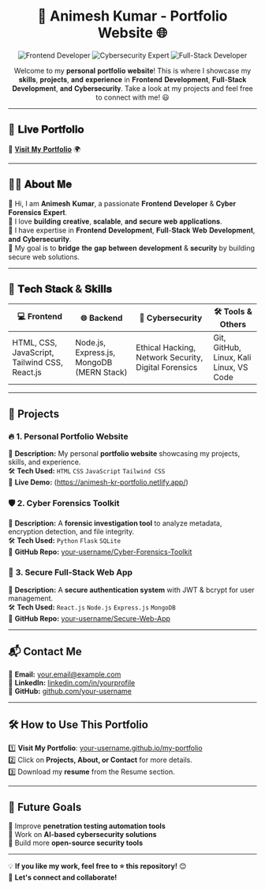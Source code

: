 <h1 align="center">🚀 Animesh Kumar - Portfolio Website 🌐</h1>

<p align="center">
  <img src="https://img.shields.io/badge/Frontend-Developer-blue" alt="Frontend Developer">
  <img src="https://img.shields.io/badge/Cybersecurity-Expert-red" alt="Cybersecurity Expert">
  <img src="https://img.shields.io/badge/Web%20Development-Full--Stack-green" alt="Full-Stack Developer">
</p>

<p align="center">
Welcome to my 𝐩𝐞𝐫𝐬𝐨𝐧𝐚𝐥 𝐩𝐨𝐫𝐭𝐟𝐨𝐥𝐢𝐨 𝐰𝐞𝐛𝐬𝐢𝐭𝐞! This is where I showcase my 𝐬𝐤𝐢𝐥𝐥𝐬, 𝐩𝐫𝐨𝐣𝐞𝐜𝐭𝐬, 𝐚𝐧𝐝 𝐞𝐱𝐩𝐞𝐫𝐢𝐞𝐧𝐜𝐞 in 𝐅𝐫𝐨𝐧𝐭𝐞𝐧𝐝 𝐃𝐞𝐯𝐞𝐥𝐨𝐩𝐦𝐞𝐧𝐭, 𝐅𝐮𝐥𝐥-𝐒𝐭𝐚𝐜𝐤 𝐃𝐞𝐯𝐞𝐥𝐨𝐩𝐦𝐞𝐧𝐭, 𝐚𝐧𝐝 𝐂𝐲𝐛𝐞𝐫𝐬𝐞𝐜𝐮𝐫𝐢𝐭𝐲.  
Take a look at my projects and feel free to connect with me! 😃
</p>

---

## 📌 𝐋𝐢𝐯𝐞 𝐏𝐨𝐫𝐭𝐟𝐨𝐥𝐢𝐨
🔗 [𝐕𝐢𝐬𝐢𝐭 𝐌𝐲 𝐏𝐨𝐫𝐭𝐟𝐨𝐥𝐢𝐨](𝐡𝐭𝐭𝐩𝐬://𝐚𝐧𝐢𝐦𝐞𝐬𝐡-𝐤𝐫-𝐩𝐨𝐫𝐭𝐟𝐨𝐥𝐢𝐨.𝐧𝐞𝐭𝐥𝐢𝐟𝐲.𝐚𝐩𝐩/) 🌍  

---

## 🧑‍💻 𝐀𝐛𝐨𝐮𝐭 𝐌𝐞
👋 Hi, I am 𝐀𝐧𝐢𝐦𝐞𝐬𝐡 𝐊𝐮𝐦𝐚𝐫, a passionate 𝐅𝐫𝐨𝐧𝐭𝐞𝐧𝐝 𝐃𝐞𝐯𝐞𝐥𝐨𝐩𝐞𝐫 & 𝐂𝐲𝐛𝐞𝐫 𝐅𝐨𝐫𝐞𝐧𝐬𝐢𝐜𝐬 𝐄𝐱𝐩𝐞𝐫𝐭.  
🔹 I love 𝐛𝐮𝐢𝐥𝐝𝐢𝐧𝐠 𝐜𝐫𝐞𝐚𝐭𝐢𝐯𝐞, 𝐬𝐜𝐚𝐥𝐚𝐛𝐥𝐞, 𝐚𝐧𝐝 𝐬𝐞𝐜𝐮𝐫𝐞 𝐰𝐞𝐛 𝐚𝐩𝐩𝐥𝐢𝐜𝐚𝐭𝐢𝐨𝐧𝐬.  
🔹 I have expertise in 𝐅𝐫𝐨𝐧𝐭𝐞𝐧𝐝 𝐃𝐞𝐯𝐞𝐥𝐨𝐩𝐦𝐞𝐧𝐭, 𝐅𝐮𝐥𝐥-𝐒𝐭𝐚𝐜𝐤 𝐖𝐞𝐛 𝐃𝐞𝐯𝐞𝐥𝐨𝐩𝐦𝐞𝐧𝐭, 𝐚𝐧𝐝 𝐂𝐲𝐛𝐞𝐫𝐬𝐞𝐜𝐮𝐫𝐢𝐭𝐲.  
🔹 My goal is to 𝐛𝐫𝐢𝐝𝐠𝐞 𝐭𝐡𝐞 𝐠𝐚𝐩 𝐛𝐞𝐭𝐰𝐞𝐞𝐧 𝐝𝐞𝐯𝐞𝐥𝐨𝐩𝐦𝐞𝐧𝐭 & 𝐬𝐞𝐜𝐮𝐫𝐢𝐭𝐲 by building secure web solutions.  

---

## 🚀 𝐓𝐞𝐜𝐡 𝐒𝐭𝐚𝐜𝐤 & 𝐒𝐤𝐢𝐥𝐥𝐬
| 💻 Frontend | 🌐 Backend | 🔐 Cybersecurity | 🛠 Tools & Others |
|------------|-----------|-----------------|------------------|
| HTML, CSS, JavaScript, Tailwind CSS, React.js | Node.js, Express.js, MongoDB (MERN Stack) | Ethical Hacking, Network Security, Digital Forensics | Git, GitHub, Linux, Kali Linux, VS Code |

---

## 📂 **Projects**
### 🔥 **1. Personal Portfolio Website**
📌 **Description:** My personal **portfolio website** showcasing my projects, skills, and experience.  
🛠 **Tech Used:** `HTML` `CSS` `JavaScript` `Tailwind CSS`  
🔗 **Live Demo:** (https://animesh-kr-portfolio.netlify.app/)

### 🛡 **2. Cyber Forensics Toolkit**
📌 **Description:** A **forensic investigation tool** to analyze metadata, encryption detection, and file integrity.  
🛠 **Tech Used:** `Python` `Flask` `SQLite`  
🔗 **GitHub Repo:** [your-username/Cyber-Forensics-Toolkit](https://github.com/your-username/Cyber-Forensics-Toolkit)  

### 🔐 **3. Secure Full-Stack Web App**
📌 **Description:** A **secure authentication system** with JWT & bcrypt for user management.  
🛠 **Tech Used:** `React.js` `Node.js` `Express.js` `MongoDB`  
🔗 **GitHub Repo:** [your-username/Secure-Web-App](https://github.com/your-username/Secure-Web-App)  

---

## 📬 **Contact Me**
📧 **Email:** your.email@example.com  
🔗 **LinkedIn:** [linkedin.com/in/yourprofile](https://linkedin.com/in/yourprofile)  
🐙 **GitHub:** [github.com/your-username](https://github.com/your-username)  

---

## 🛠 **How to Use This Portfolio**
1️⃣ **Visit My Portfolio**: [your-username.github.io/my-portfolio](https://your-username.github.io/my-portfolio/)  
2️⃣ Click on **Projects, About, or Contact** for more details.  
3️⃣ Download my **resume** from the Resume section.  

---

## 🎯 **Future Goals**
🔹 Improve **penetration testing automation tools**  
🔹 Work on **AI-based cybersecurity solutions**  
🔹 Build more **open-source security tools**  

---

💡 **If you like my work, feel free to ⭐ this repository!** 😊  
🚀 **Let's connect and collaborate!**  
